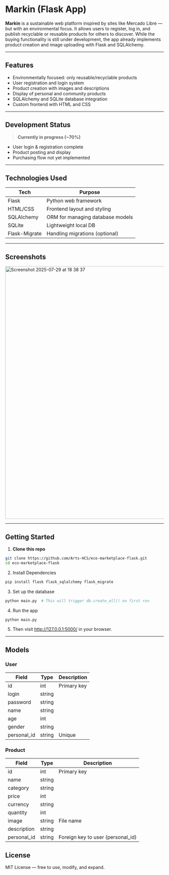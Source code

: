 # Markin (Flask App)

**Markin** is a sustainable web platform inspired by sites like Mercado Libre — but with an environmental focus. It allows users to register, log in, and publish recyclable or reusable products for others to discover. While the buying functionality is still under development, the app already implements product creation and image uploading with Flask and SQLAlchemy.

---

## Features

- Environmentally focused: only reusable/recyclable products
- User registration and login system
- Product creation with images and descriptions
- Display of personal and community products
- SQLAlchemy and SQLite database integration
- Custom frontend with HTML and CSS

---

## Development Status

> **Currently in progress (~70%)**
- User login & registration complete
- Product posting and display
- Purchasing flow not yet implemented

---

## Technologies Used

| Tech         | Purpose                          |
|--------------|----------------------------------|
| Flask        | Python web framework             |
| HTML/CSS     | Frontend layout and styling      |
| SQLAlchemy   | ORM for managing database models |
| SQLite       | Lightweight local DB             |
| Flask-Migrate| Handling migrations (optional)   |

---

## Screenshots

<img width="1470" height="801" alt="Screenshot 2025-07-29 at 18 38 37" src="https://github.com/user-attachments/assets/bea1c55e-06a9-41f6-afc7-682ad6910b8a" />


---

## Getting Started

1. **Clone this repo**
```bash
git clone https://github.com/Arts-HCS/eco-marketplace-flask.git
cd eco-marketplace-flask
```

2. Install Dependencies
```bash
pip install flask flask_sqlalchemy flask_migrate
```

3. Set up the database
```bash
python main.py  # This will trigger db.create_all() on first run
```

4. Run the app
```bash
python main.py
```

5. Then visit http://127.0.0.1:5000/ in your browser.

---

## Models

### User

| Field        | Type    | Description           |
|--------------|---------|-----------------------|
| id           | int     | Primary key           |
| login        | string  |                       |
| password     | string  |                       |
| name         | string  |                       |
| age          | int     |                       |
| gender       | string  |                       |
| personal_id  | string  | Unique                |

### Product

| Field        | Type    | Description                      |
|--------------|---------|----------------------------------|
| id           | int     | Primary key                      |
| name         | string  |                                  |
| category     | string  |                                  |
| price        | int     |                                  |
| currency     | string  |                                  |
| quantity     | int     |                                  |
| image        | string  | File name                        |
| description  | string  |                                  |
| personal_id  | string  | Foreign key to user (personal_id) |


## License

MIT License — free to use, modify, and expand.
